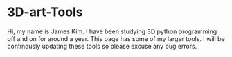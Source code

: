 # 3D-art-Tools

Hi, my name is James Kim. I have been studying 3D python programming off and on for around a year. This page has some of my larger tools. I will be continously updating these tools so please excuse any bug errors. 
